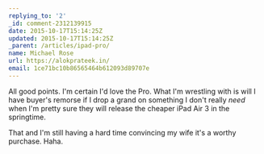 ```yaml
---
replying_to: '2'
_id: comment-2312139915
date: 2015-10-17T15:14:25Z
updated: 2015-10-17T15:14:25Z
_parent: /articles/ipad-pro/
name: Michael Rose
url: https://alokprateek.in/
email: 1ce71bc10b86565464b612093d89707e
---
```


All good points. I'm certain I'd love the Pro. What I'm wrestling with is will I
have buyer's remorse if I drop a grand on something I don't really _need_ when
I'm pretty sure they will release the cheaper iPad Air 3 in the springtime.

That and I'm still having a hard time convincing my wife it's a worthy purchase.
Haha.
